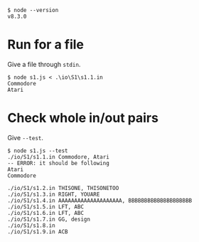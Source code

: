```console
$ node --version
v8.3.0
```

# Run for a file

Give a file through `stdin`.

```console
$ node s1.js < .\io\S1\s1.1.in
Commodore
Atari
```

# Check whole in/out pairs

Give `--test`.

```console
$ node s1.js --test
./io/S1/s1.1.in Commodore, Atari
-- ERROR: it should be following
Atari
Commodore

./io/S1/s1.2.in THISONE, THISONETOO
./io/S1/s1.3.in RIGHT, YOUARE
./io/S1/s1.4.in AAAAAAAAAAAAAAAAAAAA, BBBBBBBBBBBBBBBBBBBB
./io/S1/s1.5.in LFT, ABC
./io/S1/s1.6.in LFT, ABC
./io/S1/s1.7.in GG, design
./io/S1/s1.8.in
./io/S1/s1.9.in ACB
```
